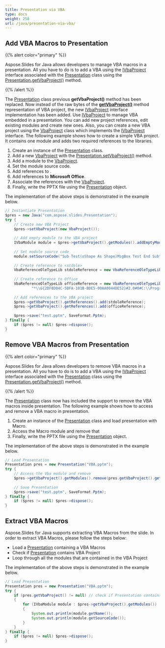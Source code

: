 ```yaml
---
title: Presentation via VBA
type: docs
weight: 250
url: /java/presentation-via-vba/
---
```


## **Add VBA Macros to Presentation**
{{% alert color="primary" %}} 

Aspose.Slides for Java allows developers to manage VBA macros in a presentation. All you have to do is to add a VBA using the [IVbaProject](http://www.aspose.com/api/java/slides/com.aspose.slides/interfaces/IVbaProject) interface associated with the [Presentation](http://www.aspose.com/api/java/slides/com.aspose.slides/classes/Presentation) class using the [Presentation.getVbaProject()](http://www.aspose.com/api/java/slides/com.aspose.slides/classes/presentation/methods/getVbaProject\(\)/) method.

{{% /alert %}} 

The [Presentation](http://www.aspose.com/api/java/slides/com.aspose.slides/classes/Presentation) class previous **getVbaProject()** method has been replaced. Now instead of the raw bytes of the [**getVbaProject()**](https://apireference.aspose.com/slides/java/com.aspose.slides/Presentation#getVbaProject--) method representation of VBA project, the new [IVbaProject](http://www.aspose.com/api/java/slides/com.aspose.slides/interfaces/IVbaProject) interface implementation has been added.
Use [IVbaProject](http://www.aspose.com/api/java/slides/com.aspose.slides/interfaces/IVbaProject) to manage VBA embedded in a presentation. You can add new project references, edit existing modules and create new ones.
Also, you can create a new VBA project using the [VbaProject](http://www.aspose.com/api/java/slides/com.aspose.slides/classes/VbaProject) class which implements the [IVbaProject](http://www.aspose.com/api/java/slides/com.aspose.slides/interfaces/IVbaProject) interface.
The following example shows how to create a simple VBA project. It contains one module and adds two required references to the libraries.

1. Create an instance of the [Presentation](http://www.aspose.com/api/java/slides/com.aspose.slides/classes/Presentation) class.
1. Add a new [VbaProject](http://www.aspose.com/api/java/slides/com.aspose.slides/classes/VbaProject) with the [Presentation.setVbaProject()](http://www.aspose.com/api/java/slides/com.aspose.slides/classes/presentation/methods/setVbaProject\(com.aspose.slides.IVbaProject\)/) method.
1. Add a module to the [VbaProject](http://www.aspose.com/api/java/slides/com.aspose.slides/classes/VbaProject).
1. Set the module source code.
1. Add references to <stdole>.
1. Add references to **Microsoft Office**.
1. Associate the references with the [VbaProject](http://www.aspose.com/api/java/slides/com.aspose.slides/classes/VbaProject).
1. Finally, write the PPTX file using the [Presentation](http://www.aspose.com/api/java/slides/com.aspose.slides/classes/Presentation) object.

The implementation of the above steps is demonstrated in the example below.

```java
// Instantiate Presentation
$pres = new Java("com.aspose.slides.Presentation");
try {
    // Create new VBA Project
    $pres->setVbaProject(new VbaProject());
    
    // Add empty module to the VBA project
    IVbaModule module = $pres->getVbaProject().getModules().addEmptyModule("Module");
    
    // Set module source code
    module.setSourceCode("Sub Test(oShape As Shape)MsgBox Test End Sub");
    
    // Create reference to <stdole>
    VbaReferenceOleTypeLib stdoleReference = new VbaReferenceOleTypeLib("stdole", "*\\G{00020430-0000-0000-C000-000000000046}#2.0#0#C:\\Windows\\system32\\stdole2.tlb#OLE Automation");
    
    // Create reference to Office
    VbaReferenceOleTypeLib officeReference = new VbaReferenceOleTypeLib("Office",
            "*\\G{2DF8D04C-5BFA-101B-BDE5-00AA0044DE52}#2.0#0#C:\\Program Files\\Common Files\\Microsoft Shared\\OFFICE14\\MSO.DLL#Microsoft Office 14.0 Object Library");
    
    // Add references to the VBA project
    $pres->getVbaProject().getReferences().add(stdoleReference);
    $pres->getVbaProject().getReferences().add(officeReference);
    
    $pres->save("test.pptm", SaveFormat.Pptm);
} finally {
    if ($pres != null) $pres->dispose();
}
```

## **Remove VBA Macros from Presentation**
{{% alert color="primary" %}} 

Aspose.Slides for Java allows developers to remove VBA macros in a presentation. All you have to do is to add a VBA using the [IVbaProject](http://www.aspose.com/api/java/slides/com.aspose.slides/interfaces/IVbaProject) interface associated with the [Presentation](http://www.aspose.com/api/java/slides/com.aspose.slides/classes/Presentation) class using the [Presentation.getVbaProject()](http://www.aspose.com/api/java/slides/com.aspose.slides/classes/presentation/methods/getVbaProject\(\)/) method.

{{% /alert %}} 

The [Presentation](http://www.aspose.com/api/java/slides/com.aspose.slides/classes/Presentation) class now has included the support to remove the VBA macros inside presentation. The following example shows how to access and remove a VBA macro in presentation.

1. Create an instance of the [Presentation](http://www.aspose.com/api/java/slides/com.aspose.slides/classes/Presentation) class and load presentation with Macro.
1. Access the Macro module and remove that
1. Finally, write the PPTX file using the [Presentation](http://www.aspose.com/api/java/slides/com.aspose.slides/classes/Presentation) object.

The implementation of the above steps is demonstrated in the example below.

```java
// Load Presentation
Presentation pres = new Presentation("VBA.pptm");
try {
    // Access the Vba module and remove
    $pres->getVbaProject().getModules().remove(pres.getVbaProject().getModules().get_Item(0));
    
    // Save Presentation
    $pres->save("test.pptm", SaveFormat.Pptm);
} finally {
    if ($pres != null) $pres->dispose();
}
```

## **Extract VBA Macros**
Aspose.Slides for Java supports extracting VBA Macros from the slide. In order to extract VBA Macros, please follow the steps below:

- Load a [Presentation](http://www.aspose.com/api/java/slides/com.aspose.slides/classes/Presentation) containing a VBA Macros
- Check if [Presentation](http://www.aspose.com/api/java/slides/com.aspose.slides/classes/Presentation) contains VBA Project
- Loop through all the modules that are contained in the VBA Project

The implementation of the above steps is demonstrated in the example below.

```java
// Load Presentation
Presentation pres = new Presentation("VBA.pptm");
try {
    if (pres.getVbaProject() != null) // check if Presentation contains VBA Project
    {
        for (IVbaModule module : $pres->getVbaProject().getModules())
        {
            System.out.println(module.getName());
            System.out.println(module.getSourceCode());
        }
    }
} finally {
    if ($pres != null) $pres->dispose();
}
```


